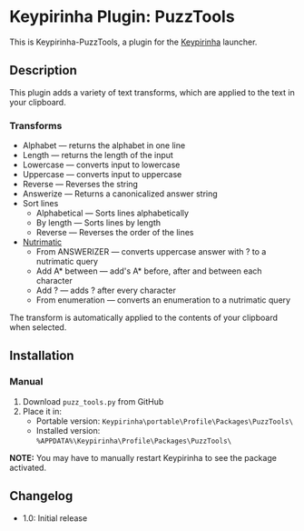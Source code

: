 # Keypirinha Plugin: PuzzTools

This is Keypirinha-PuzzTools, a plugin for the [Keypirinha](http://keypirinha.com) launcher.

## Description

This plugin adds a variety of text transforms, which are applied to the text in your clipboard.

### Transforms

- Alphabet — returns the alphabet in one line
- Length — returns the length of the input
- Lowercase — converts input to lowercase
- Uppercase — converts input to uppercase
- Reverse — Reverses the string
- Answerize — Returns a canonicalized answer string
- Sort lines
  - Alphabetical — Sorts lines alphabetically
  - By length — Sorts lines by length
  - Reverse — Reverses the order of the lines
- [Nutrimatic](https://nutrimatic.org/)
  - From ANSWERIZER — converts uppercase answer with ? to a nutrimatic query
  - Add A\* between — add's A\* before, after and between each character
  - Add ? — adds ? after every character
  - From enumeration — converts an enumeration to a nutrimatic query

The transform is automatically applied to the contents of your clipboard when selected.

## Installation

### Manual

1. Download `puzz_tools.py` from GitHub
1. Place it in:
   - Portable version: `Keypirinha\portable\Profile\Packages\PuzzTools\`
   - Installed version: `%APPDATA%\Keypirinha\Profile\Packages\PuzzTools\`

**NOTE:** You may have to manually restart Keypirinha to see the package activated.

## Changelog

- 1.0: Initial release
